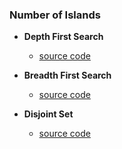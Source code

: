 ### Number of Islands

- **Depth First Search**
    - [source code](source/dfs.py)

- **Breadth First Search**
    - [source code](source/bfs.py)

- **Disjoint Set**
    - [source code](source/disjoint.py)
